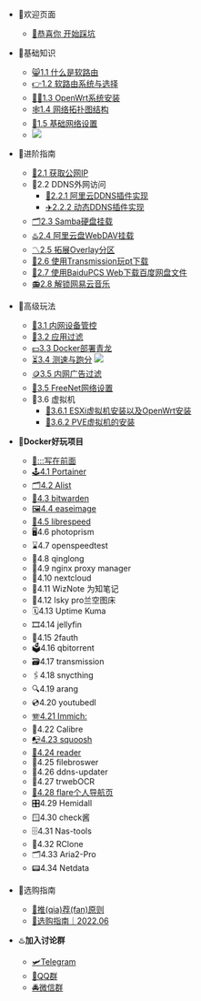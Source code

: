 - 🤖欢迎页面

  - [🎯恭喜你 开始踩坑](/README.md)
- 🗽基础知识
  - [😸1.1 什么是软路由](/baseKnowledge/Definition.md)
  - [👉1.2 软路由系统与选择](/baseKnowledge/RouterOS_choose.md)
  - [🧑‍💻1.3 OpenWrt系统安装](/baseKnowledge/OpenWrt_Installation.md)
  - [🕸1.4 网络拓扑图结构](/baseKnowledge/Net_map.md)
  - [🚁1.5 基础网络设置](/baseKnowledge/Network_settings.md)
  - [![](https://img.shields.io/badge/%E5%9B%BA%E4%BB%B6-%E6%8E%A8%E8%8D%90-orange)](/baseKnowledge/Router_OS.md)
- 🗼进阶指南

  - [🚗2.1 获取公网IP](/intermediate/GetPublicIP4.md)
  - 🚥2.2 DDNS外网访问
    - [🛫2.2.1 阿里云DDNS插件实现](/intermediate/DDNS实现外网访问.md)
    - [✈️2.2.2 动态DDNS插件实现](/intermediate/DDNS实现外网访问方法2.md)
  - [🗂2.3 Samba硬盘挂载](/intermediate/Samba硬盘挂载.md)
  - [♨️2.4 阿里云盘WebDAV挂载](/intermediate/阿里云盘WebDAV挂载.md)
  - [〽️2.5 拓展Overlay分区](/intermediate/拓展Overlay分区.md)
  - [📣2.6 使用Transmission玩pt下载](/intermediate/使用Transmission玩转pt下载.md)
  - [🎉2.7 使用BaiduPCS Web下载百度网盘文件](/intermediate/使用BaiduPCS.md)
  - [📻2.8 解锁网易云音乐](/intermediate/解锁网易云音乐.md)
- 🧱高级玩法
  - [📱3.1 内网设备管控](/advanced/内网设备管控.md)
  - [🧱3.2 应用过滤](/advanced/应用过滤.md)
  - [💵3.3 Docker部署青龙](/advanced/Docker部署青龙.md)
  - [⏳3.4 测速与跑分](/advanced/测速与跑分.md)
    [![](https://img.shields.io/badge/%E5%8A%A0%E8%A7%A3%E5%AF%86%E8%B7%91%E5%88%86-%E6%95%B0%E6%8D%AE%E5%BA%93-blue)](/高级玩法/测速与跑分datasheet.md)
  - [🪙3.5 内网广告过滤](/advanced/内网广告过滤.md)
  - [🚀3.5 FreeNet网络设置](/advanced/FreeNet网络设置.md)
  - 🚋3.6 虚拟机
    - [🚚3.6.1 ESXi虚拟机安装以及OpenWrt安装](/advanced/ESXI虚拟机的安装｜在ESXi中安装OpenWrt.md)
    - [🚛3.6.2 PVE虚拟机的安装](/advanced/PVE安装教程.md)
- **🐳Docker好玩项目**
  - [🥇:::写在前面](/Docker/docker_introduction.md)
  - [🕹4.1 Portainer](/Docker/portainer.md)
  - [🗂4.2 Alist ](/Docker/Alist.md)
  - [🔐4.3 bitwarden](/Docker/bitwarden.md)
  - [🖼4.4 easeimage](/Docker/easyimage.md)
  - [🔖4.5 librespeed](/Docker/LibreSpeed.md)
  - 🖥4.6 photoprism
  - ⌛️4.7 openspeedtest
  - 💽4.8 qinglong
  - 🧱4.9 nginx proxy manager
  - 📡4.10 nextcloud
  - 📑4.11 WizNote 为知笔记
  - 📰4.12 lsky pro兰空图床
  - 🗓4.13 Uptime Kuma
  - 🎞4.14 jellyfin
  - 🧸4.15 2fauth
  - 🗳4.16 qbitorrent
  - 🗃4.17 transmission
  - 🖇4.18 snycthing
  - 🔍4.19 arang
  - 💿4.20 youtubedl
  - [🪗4.21 Immich:](https://github.com/immich-app/immich)
  - 📕4.22 Calibre
  - [📭4.23 squoosh](/Docker/squoosh.md)
  - [📖4.24 reader](https://github.com/hectorqin/reader)
  - 📁4.25 filebroswer
  - 🚦4.26 ddns-updater
  - 🧸4.27 trwebOCR
  - [🧰4.28 flare个人导航页](https://github.com/soulteary/docker-flare)
  - 🎛4.29 Hemidall
  - 🪟4.30 check酱
  - 🗄4.31 Nas-tools
  - 📎4.32 RClone
  - 🗂4.33 Aria2-Pro
  - 📟4.34 Netdata
  
- 🕋选购指南
  - [🙈推(qia)荐(fan)原则](/recommendation/推(qia)荐(fan)原则.md)
  - [🍻选购指南｜2022.06](/recommendation/2022.06推荐.md)


- ♨️**加入讨论群**
  - [🛩Telegram](/group/telegram.md)
  - [🚨QQ群](/group/qq.md)
  - [🚔微信群](/group/wechat.md)

